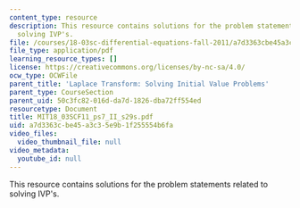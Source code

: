 ```yaml
---
content_type: resource
description: This resource contains solutions for the problem statements related to
  solving IVP's.
file: /courses/18-03sc-differential-equations-fall-2011/a7d3363cbe45a3c35e9b1f255554b6fa_MIT18_03SCF11_ps7_II_s29s.pdf
file_type: application/pdf
learning_resource_types: []
license: https://creativecommons.org/licenses/by-nc-sa/4.0/
ocw_type: OCWFile
parent_title: 'Laplace Transform: Solving Initial Value Problems'
parent_type: CourseSection
parent_uid: 50c3fc82-016d-da7d-1826-dba72ff554ed
resourcetype: Document
title: MIT18_03SCF11_ps7_II_s29s.pdf
uid: a7d3363c-be45-a3c3-5e9b-1f255554b6fa
video_files:
  video_thumbnail_file: null
video_metadata:
  youtube_id: null
---
```

This resource contains solutions for the problem statements related to solving IVP's.